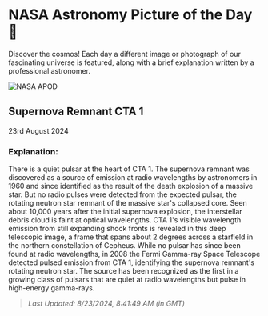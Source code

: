 
  # NASA Astronomy Picture of the Day 🌌

  Discover the cosmos! Each day a different image or photograph of our fascinating universe is featured, along with a brief explanation written by a professional astronomer.

![NASA APOD](https://apod.nasa.gov/apod/image/2408/CTA1_15_75_Lelu2048.jpg)

## Supernova Remnant CTA 1

23rd August 2024

### Explanation: 

There is a quiet pulsar at the heart of CTA 1. The supernova remnant was discovered as a source of emission at radio wavelengths by astronomers in 1960 and since identified as the result of the death explosion of a massive star. But no radio pulses were detected from the expected pulsar, the rotating neutron star remnant of the massive star's collapsed core. Seen about 10,000 years after the initial supernova explosion, the interstellar debris cloud is faint at optical wavelengths. CTA 1's visible wavelength emission from still expanding shock fronts is revealed in this deep telescopic image, a frame that spans about 2 degrees across a starfield in the northern constellation of Cepheus. While no pulsar has since been found at radio wavelengths, in 2008 the Fermi Gamma-ray Space Telescope detected pulsed emission from CTA 1, identifying the supernova remnant's rotating neutron star. The source has been recognized as the first in a growing class of pulsars that are quiet at radio wavelengths but pulse in high-energy gamma-rays.

> _Last Updated: 8/23/2024, 8:41:49 AM (in GMT)_
